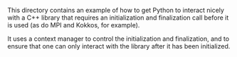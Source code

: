This directory contains an example of how to get Python to interact nicely with
a C++ library that requires an initialization and finalization call before it
is used (as do MPI and Kokkos, for example).

It uses a context manager to control the initialization and finalization, and
to ensure that one can only interact with the library after it has been
initialized.

